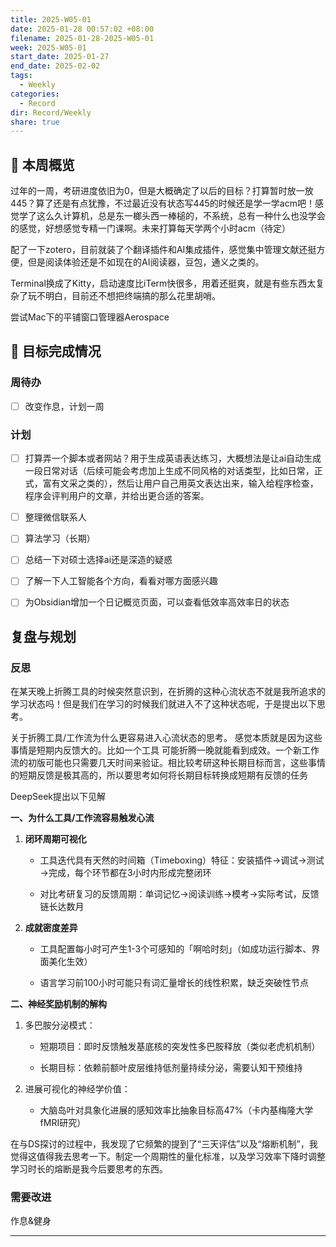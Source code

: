 ```yaml
---
title: 2025-W05-01
date: 2025-01-28 00:57:02 +08:00
filename: 2025-01-28-2025-W05-01
week: 2025-W05-01
start_date: 2025-01-27
end_date: 2025-02-02
tags:
  - Weekly
categories:
  - Record
dir: Record/Weekly
share: true
---
```

## 📅 本周概览
过年的一周，考研进度依旧为0，但是大概确定了以后的目标？打算暂时放一放445？算了还是有点犹豫，不过最近没有状态写445的时候还是学一学acm吧！感觉学了这么久计算机，总是东一榔头西一棒槌的，不系统，总有一种什么也没学会的感觉，好想感觉专精一门课啊。未来打算每天学两个小时acm（待定）

配了一下zotero，目前就装了个翻译插件和AI集成插件，感觉集中管理文献还挺方便，但是阅读体验还是不如现在的AI阅读器，豆包，通义之类的。

Terminal换成了Kitty，启动速度比iTerm快很多，用着还挺爽，就是有些东西太复杂了玩不明白，目前还不想把终端搞的那么花里胡哨。

尝试Mac下的平铺窗口管理器Aerospace

## 🎯 目标完成情况
### 周待办
- [ ] 改变作息，计划一周


### 计划
- [ ] 打算弄一个脚本或者网站？用于生成英语表达练习，大概想法是让ai自动生成一段日常对话（后续可能会考虑加上生成不同风格的对话类型，比如日常，正式，富有文采之类的），然后让用户自己用英文表达出来，输入给程序检查，程序会评判用户的文章，并给出更合适的答案。
- [ ] 整理微信联系人
- [ ] 算法学习（长期）
- [ ] 总结一下对硕士选择ai还是深造的疑惑
- [ ] 了解一下人工智能各个方向，看看对哪方面感兴趣
- [ ] 为Obsidian增加一个日记概览页面，可以查看低效率高效率日的状态


## 复盘与规划
### 反思
在某天晚上折腾工具的时候突然意识到，在折腾的这种心流状态不就是我所追求的学习状态吗！但是我们在学习的时候我们就进入不了这种状态呢，于是提出以下思考。

关于折腾工具/工作流为什么更容易进入心流状态的思考。 感觉本质就是因为这些事情是短期内反馈大的。比如一个工具 可能折腾一晚就能看到成效。一个新工作流的初版可能也只需要几天时间来验证。相比较考研这种长期目标而言，这些事情的短期反馈是极其高的，所以要思考如何将长期目标转换成短期有反馈的任务

DeepSeek提出以下见解

**一、为什么工具/工作流容易触发心流**

1. **闭环周期可视化**
    
    - 工具迭代具有天然的时间箱（Timeboxing）特征：安装插件→调试→测试→完成，每个环节都在3小时内形成完整闭环
        
    - 对比考研复习的反馈周期：单词记忆→阅读训练→模考→实际考试，反馈链长达数月
        
2. **成就密度差异**
    
    - 工具配置每小时可产生1-3个可感知的「啊哈时刻」（如成功运行脚本、界面美化生效）
        
    - 语言学习前100小时可能只有词汇量增长的线性积累，缺乏突破性节点
        

**二、神经奖励机制的解构**

1. 多巴胺分泌模式：
    
    - 短期项目：即时反馈触发基底核的突发性多巴胺释放（类似老虎机机制）
        
    - 长期目标：依赖前额叶皮层维持低剂量持续分泌，需要认知干预维持
        
2. 进展可视化的神经学价值：
    
    - 大脑岛叶对具象化进展的感知效率比抽象目标高47%（卡内基梅隆大学fMRI研究）

在与DS探讨的过程中，我发现了它频繁的提到了“三天评估”以及“熔断机制”，我觉得这值得我去思考一下。制定一个周期性的量化标准，以及学习效率下降时调整学习时长的熔断是我今后要思考的东西。

### 需要改进

作息&健身

---

